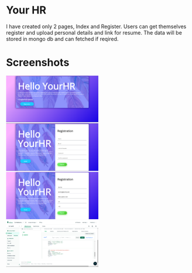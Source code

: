 # Your HR

I have created only 2 pages, Index and Register. Users can get themselves register and upload personal details and link for resume. The data will be stored in mongo db and can fetched if reqired.


# Screenshots

<img src = "readmeimg/index.png" width= 50%>
<img src = "readmeimg/register.png" width= 50%>
<img src = "readmeimg/registersample.png" width= 50%>
<img src = "readmeimg/atlas.png" width= 50%>

